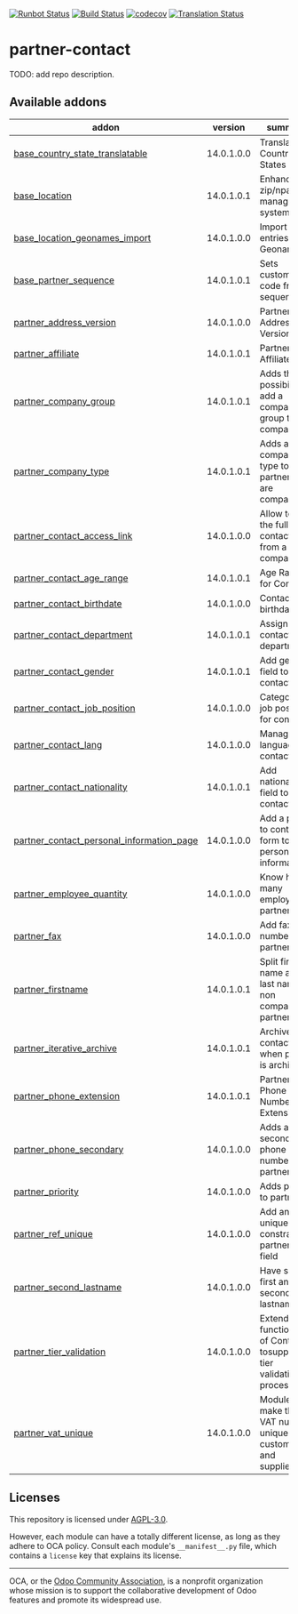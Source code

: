 [![Runbot Status](https://runbot.odoo-community.org/runbot/badge/flat/134/14.0.svg)](https://runbot.odoo-community.org/runbot/repo/github-com-oca-partner-contact-134)
[![Build Status](https://travis-ci.com/OCA/partner-contact.svg?branch=14.0)](https://travis-ci.com/OCA/partner-contact)
[![codecov](https://codecov.io/gh/OCA/partner-contact/branch/14.0/graph/badge.svg)](https://codecov.io/gh/OCA/partner-contact)
[![Translation Status](https://translation.odoo-community.org/widgets/partner-contact-14-0/-/svg-badge.svg)](https://translation.odoo-community.org/engage/partner-contact-14-0/?utm_source=widget)

<!-- /!\ do not modify above this line -->

# partner-contact

TODO: add repo description.

<!-- /!\ do not modify below this line -->

<!-- prettier-ignore-start -->

[//]: # (addons)

Available addons
----------------
addon | version | summary
--- | --- | ---
[base_country_state_translatable](base_country_state_translatable/) | 14.0.1.0.0 | Translate Country States
[base_location](base_location/) | 14.0.1.0.1 | Enhanced zip/npa management system
[base_location_geonames_import](base_location_geonames_import/) | 14.0.1.0.0 | Import zip entries from Geonames
[base_partner_sequence](base_partner_sequence/) | 14.0.1.0.1 | Sets customer's code from a sequence
[partner_address_version](partner_address_version/) | 14.0.1.0.0 | Partner Address Version
[partner_affiliate](partner_affiliate/) | 14.0.1.0.1 | Partner Affiliates
[partner_company_group](partner_company_group/) | 14.0.1.0.1 | Adds the possibility to add a company group to a company
[partner_company_type](partner_company_type/) | 14.0.1.0.1 | Adds a company type to partner that are companies
[partner_contact_access_link](partner_contact_access_link/) | 14.0.1.0.0 | Allow to visit the full contact form from a company
[partner_contact_age_range](partner_contact_age_range/) | 14.0.1.0.1 | Age Range for Contact's
[partner_contact_birthdate](partner_contact_birthdate/) | 14.0.1.0.0 | Contact's birthdate
[partner_contact_department](partner_contact_department/) | 14.0.1.0.1 | Assign contacts to departments
[partner_contact_gender](partner_contact_gender/) | 14.0.1.0.1 | Add gender field to contacts
[partner_contact_job_position](partner_contact_job_position/) | 14.0.1.0.0 | Categorize job positions for contacts
[partner_contact_lang](partner_contact_lang/) | 14.0.1.0.0 | Manage language in contacts
[partner_contact_nationality](partner_contact_nationality/) | 14.0.1.0.1 | Add nationality field to contacts
[partner_contact_personal_information_page](partner_contact_personal_information_page/) | 14.0.1.0.0 | Add a page to contacts form to put personal information
[partner_employee_quantity](partner_employee_quantity/) | 14.0.1.0.0 | Know how many employees a partner has
[partner_fax](partner_fax/) | 14.0.1.0.0 | Add fax number on partner
[partner_firstname](partner_firstname/) | 14.0.1.0.1 | Split first name and last name for non company partners
[partner_iterative_archive](partner_iterative_archive/) | 14.0.1.0.1 | Archive all contacts when parent is archived
[partner_phone_extension](partner_phone_extension/) | 14.0.1.0.1 | Partner Phone Number Extension
[partner_phone_secondary](partner_phone_secondary/) | 14.0.1.0.0 | Adds a secondary phone number on partners
[partner_priority](partner_priority/) | 14.0.1.0.0 | Adds priority to partners.
[partner_ref_unique](partner_ref_unique/) | 14.0.1.0.0 | Add an unique constraint to partner ref field
[partner_second_lastname](partner_second_lastname/) | 14.0.1.0.0 | Have split first and second lastnames
[partner_tier_validation](partner_tier_validation/) | 14.0.1.0.0 | Extends the functionality of Contacts tosupport a tier validation process.
[partner_vat_unique](partner_vat_unique/) | 14.0.1.0.0 | Module to make the VAT number unique for customers and suppliers.

[//]: # (end addons)

<!-- prettier-ignore-end -->

## Licenses

This repository is licensed under [AGPL-3.0](LICENSE).

However, each module can have a totally different license, as long as they adhere to OCA
policy. Consult each module's `__manifest__.py` file, which contains a `license` key
that explains its license.

----

OCA, or the [Odoo Community Association](http://odoo-community.org/), is a nonprofit
organization whose mission is to support the collaborative development of Odoo features
and promote its widespread use.
